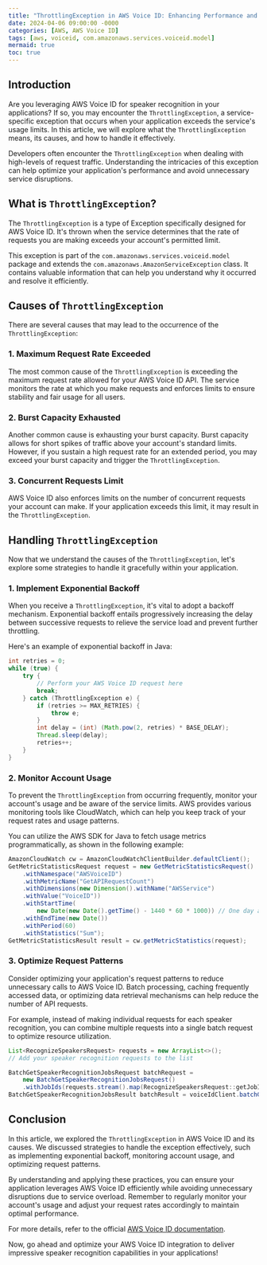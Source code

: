 ```yaml
---
title: "ThrottlingException in AWS Voice ID: Enhancing Performance and Avoiding Service Overload"
date: 2024-04-06 09:00:00 -0000
categories: [AWS, AWS Voice ID]
tags: [aws, voiceid, com.amazonaws.services.voiceid.model]
mermaid: true
toc: true
---
```



## Introduction

Are you leveraging AWS Voice ID for speaker recognition in your applications? If so, you may encounter the `ThrottlingException`, a service-specific exception that occurs when your application exceeds the service's usage limits. In this article, we will explore what the `ThrottlingException` means, its causes, and how to handle it effectively.

Developers often encounter the `ThrottlingException` when dealing with high-levels of request traffic. Understanding the intricacies of this exception can help optimize your application's performance and avoid unnecessary service disruptions.

## What is `ThrottlingException`?

The `ThrottlingException` is a type of Exception specifically designed for AWS Voice ID. It's thrown when the service determines that the rate of requests you are making exceeds your account's permitted limit.

This exception is part of the `com.amazonaws.services.voiceid.model` package and extends the `com.amazonaws.AmazonServiceException` class. It contains valuable information that can help you understand why it occurred and resolve it efficiently.

## Causes of `ThrottlingException`

There are several causes that may lead to the occurrence of the `ThrottlingException`:

### 1. Maximum Request Rate Exceeded

The most common cause of the `ThrottlingException` is exceeding the maximum request rate allowed for your AWS Voice ID API. The service monitors the rate at which you make requests and enforces limits to ensure stability and fair usage for all users.

### 2. Burst Capacity Exhausted

Another common cause is exhausting your burst capacity. Burst capacity allows for short spikes of traffic above your account's standard limits. However, if you sustain a high request rate for an extended period, you may exceed your burst capacity and trigger the `ThrottlingException`.

### 3. Concurrent Requests Limit

AWS Voice ID also enforces limits on the number of concurrent requests your account can make. If your application exceeds this limit, it may result in the `ThrottlingException`.

## Handling `ThrottlingException`

Now that we understand the causes of the `ThrottlingException`, let's explore some strategies to handle it gracefully within your application.

### 1. Implement Exponential Backoff

When you receive a `ThrottlingException`, it's vital to adopt a backoff mechanism. Exponential backoff entails progressively increasing the delay between successive requests to relieve the service load and prevent further throttling.

Here's an example of exponential backoff in Java:

```java
int retries = 0;
while (true) {
    try {
        // Perform your AWS Voice ID request here
        break;
    } catch (ThrottlingException e) {
        if (retries >= MAX_RETRIES) {
            throw e;
        }
        int delay = (int) (Math.pow(2, retries) * BASE_DELAY);
        Thread.sleep(delay);
        retries++;
    }
}
```

### 2. Monitor Account Usage

To prevent the `ThrottlingException` from occurring frequently, monitor your account's usage and be aware of the service limits. AWS provides various monitoring tools like CloudWatch, which can help you keep track of your request rates and usage patterns.

You can utilize the AWS SDK for Java to fetch usage metrics programmatically, as shown in the following example:

```java
AmazonCloudWatch cw = AmazonCloudWatchClientBuilder.defaultClient();
GetMetricStatisticsRequest request = new GetMetricStatisticsRequest()
    .withNamespace("AWSVoiceID")
    .withMetricName("GetAPIRequestCount")
    .withDimensions(new Dimension().withName("AWSService")   
    .withValue("VoiceID"))
    .withStartTime(
        new Date(new Date().getTime() - 1440 * 60 * 1000)) // One day ago
    .withEndTime(new Date())
    .withPeriod(60)
    .withStatistics("Sum");
GetMetricStatisticsResult result = cw.getMetricStatistics(request);
```

### 3. Optimize Request Patterns

Consider optimizing your application's request patterns to reduce unnecessary calls to AWS Voice ID. Batch processing, caching frequently accessed data, or optimizing data retrieval mechanisms can help reduce the number of API requests.

For example, instead of making individual requests for each speaker recognition, you can combine multiple requests into a single batch request to optimize resource utilization.

```java
List<RecognizeSpeakersRequest> requests = new ArrayList<>();
// Add your speaker recognition requests to the list

BatchGetSpeakerRecognitionJobsRequest batchRequest = 
    new BatchGetSpeakerRecognitionJobsRequest()
    .withJobIds(requests.stream().map(RecognizeSpeakersRequest::getJobId).collect(Collectors.toList()));
BatchGetSpeakerRecognitionJobsResult batchResult = voiceIdClient.batchGetSpeakerRecognitionJobs(batchRequest);
```

## Conclusion

In this article, we explored the `ThrottlingException` in AWS Voice ID and its causes. We discussed strategies to handle the exception effectively, such as implementing exponential backoff, monitoring account usage, and optimizing request patterns.

By understanding and applying these practices, you can ensure your application leverages AWS Voice ID efficiently while avoiding unnecessary disruptions due to service overload. Remember to regularly monitor your account's usage and adjust your request rates accordingly to maintain optimal performance.

For more details, refer to the official [AWS Voice ID documentation](https://docs.aws.amazon.com/voice-id/latest/APIReference/API_Operations_Amazon_Voice_ID.html).

Now, go ahead and optimize your AWS Voice ID integration to deliver impressive speaker recognition capabilities in your applications!